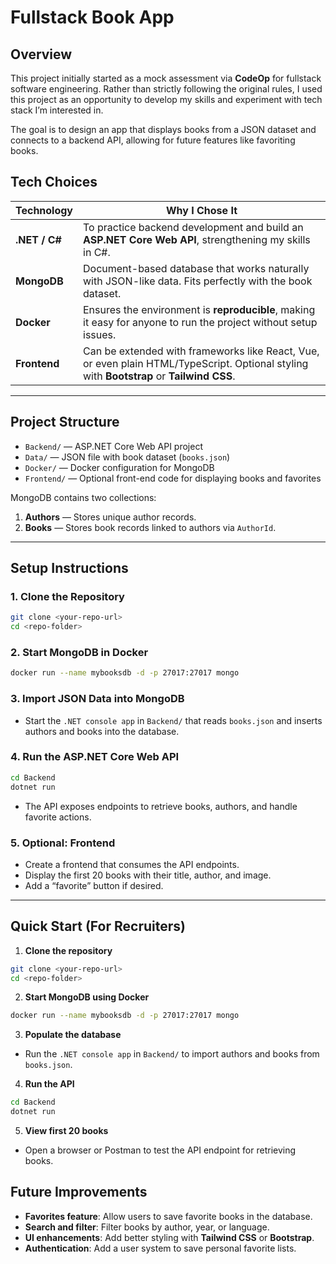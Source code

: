 # Fullstack Book App 

## Overview

This project initially started as a mock assessment via **CodeOp** for fullstack software engineering. Rather than strictly following the original rules, I used this project as an opportunity to develop my skills and experiment with tech stack I’m interested in.

The goal is to design an app that displays books from a JSON dataset and connects to a backend API, allowing for future features like favoriting books.

## Tech Choices

| Technology    | Why I Chose It                                                                                                                           |
| ------------- | ---------------------------------------------------------------------------------------------------------------------------------------- |
| **.NET / C#** | To practice backend development and build an **ASP.NET Core Web API**, strengthening my skills in C#.                                    |
| **MongoDB**   | Document-based database that works naturally with JSON-like data. Fits perfectly with the book dataset.                                  |
| **Docker**    | Ensures the environment is **reproducible**, making it easy for anyone to run the project without setup issues.                          |
| **Frontend**  | Can be extended with frameworks like React, Vue, or even plain HTML/TypeScript. Optional styling with **Bootstrap** or **Tailwind CSS**. |

---

## Project Structure

* `Backend/` — ASP.NET Core Web API project
* `Data/` — JSON file with book dataset (`books.json`)
* `Docker/` — Docker configuration for MongoDB
* `Frontend/` — Optional front-end code for displaying books and favorites

MongoDB contains two collections:

1. **Authors** — Stores unique author records.
2. **Books** — Stores book records linked to authors via `AuthorId`.

---

## Setup Instructions

### 1. Clone the Repository

```bash
git clone <your-repo-url>
cd <repo-folder>
```

### 2. Start MongoDB in Docker

```bash
docker run --name mybooksdb -d -p 27017:27017 mongo
```

### 3. Import JSON Data into MongoDB

* Start the `.NET console app` in `Backend/` that reads `books.json` and inserts authors and books into the database.

### 4. Run the ASP.NET Core Web API

```bash
cd Backend
dotnet run
```

* The API exposes endpoints to retrieve books, authors, and handle favorite actions.

### 5. Optional: Frontend

* Create a frontend that consumes the API endpoints.
* Display the first 20 books with their title, author, and image.
* Add a “favorite” button if desired.

---

## Quick Start (For Recruiters)

1. **Clone the repository**

```bash
git clone <your-repo-url>
cd <repo-folder>
```

2. **Start MongoDB using Docker**

```bash
docker run --name mybooksdb -d -p 27017:27017 mongo
```

3. **Populate the database**

* Run the `.NET console app` in `Backend/` to import authors and books from `books.json`.

4. **Run the API**

```bash
cd Backend
dotnet run
```

5. **View first 20 books**

* Open a browser or Postman to test the API endpoint for retrieving books.


## Future Improvements

* **Favorites feature**: Allow users to save favorite books in the database.
* **Search and filter**: Filter books by author, year, or language.
* **UI enhancements**: Add better styling with **Tailwind CSS** or **Bootstrap**.
* **Authentication**: Add a user system to save personal favorite lists.


